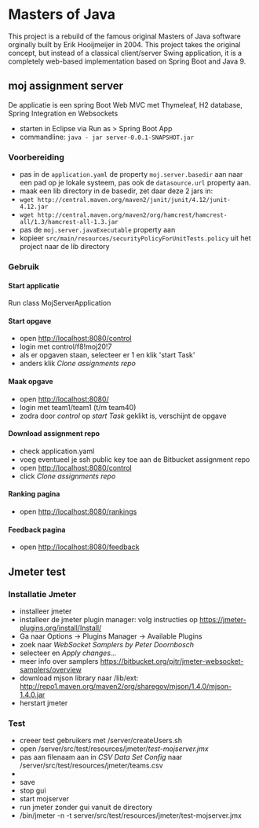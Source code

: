 # Masters of Java #

This project is a rebuild of the famous original Masters of Java software orginally built by Erik Hooijmeijer in 2004. 
This project takes the original concept, but instead of a classical client/server Swing application, it is a completely 
web-based implementation based on Spring Boot and Java 9.

## moj assignment server

De applicatie is een spring Boot Web MVC met Thymeleaf, H2 database, Spring Integration en Websockets

- starten in Eclipse via Run as > Spring Boot App
- commandline: `java - jar server-0.0.1-SNAPSHOT.jar`

### Voorbereiding

- pas in de `application.yaml` de property `moj.server.basedir` aan naar een pad op je lokale systeem, pas ook de `datasource.url` property aan.
- maak een lib directory in de basedir, zet daar deze 2 jars in:
- `wget http://central.maven.org/maven2/junit/junit/4.12/junit-4.12.jar`
- `wget http://central.maven.org/maven2/org/hamcrest/hamcrest-all/1.3/hamcrest-all-1.3.jar`
- pas de `moj.server.javaExecutable` property aan
- kopieer `src/main/resources/securityPolicyForUnitTests.policy` uit het project naar de lib directory

### Gebruik

#### Start applicatie
Run class MojServerApplication

#### Start opgave
- open [http://localhost:8080/control](http://localhost:8080/control)
- login met control/f8!moj20!7
- als er opgaven staan, selecteer er 1 en klik 'start Task'
- anders klik *Clone assignments repo*


#### Maak opgave
- open [http://localhost:8080/](http://localhost:8080/)
- login met team1/team1 (t/m team40)
- zodra door *control* op *start Task* geklikt is, verschijnt de opgave

#### Download assignment repo
- check application.yaml
- voeg eventueel je ssh public key toe aan de Bitbucket assignment repo
- open [http://localhost:8080/control](http://localhost:8080/control)
- click *Clone assignments repo* 

#### Ranking pagina

- open [http://localhost:8080/rankings](http://localhost:8080/rankings)

#### Feedback pagina
- open [http://localhost:8080/feedback](http://localhost:8080/feedback)

## Jmeter test

### Installatie Jmeter
- installeer jmeter
- installeer de jmeter plugin manager: volg instructies op https://jmeter-plugins.org/install/Install/
- Ga naar Options -> Plugins Manager -> Available Plugins
- zoek naar *WebSocket Samplers by Peter Doornbosch*  
- selecteer en *Apply changes...*
- meer info over samplers https://bitbucket.org/pjtr/jmeter-websocket-samplers/overview
- download mjson library naar <apache-jmeter>/lib/ext:  http://repo1.maven.org/maven2/org/sharegov/mjson/1.4.0/mjson-1.4.0.jar
- herstart jmeter

### Test
- creeer test gebruikers met <workspace>/server/createUsers.sh
- open <workspace>/server/src/test/resources/jmeter/*test-mojserver.jmx*
- pas aan filenaam aan in *CSV Data Set Config* naar <workspace>/server/src/test/resources/jmeter/teams.csv
- 
- save
- stop gui
- start mojserver
- run jmeter zonder gui vanuit de <workspace> directory
- <apache-jmeter>/bin/jmeter -n -t server/src/test/resources/jmeter/test-mojserver.jmx
